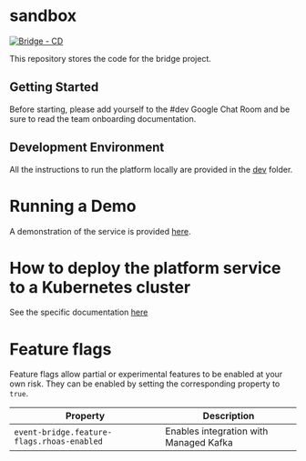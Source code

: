 # sandbox

[![Bridge - CD](https://github.com/5733d9e2be6485d52ffa08870cabdee0/sandbox/actions/workflows/CD.yml/badge.svg)](https://github.com/5733d9e2be6485d52ffa08870cabdee0/sandbox/actions/workflows/CD.yml)

This repository stores the code for the bridge project.

## Getting Started

Before starting, please add yourself to the #dev Google Chat Room and be sure to read the team onboarding documentation.

## Development Environment

All the instructions to run the platform locally are provided in the [dev](dev) folder.

# Running a Demo 

A demonstration of the service is provided [here](DEMO.md).

# How to deploy the platform service to a Kubernetes cluster

See the specific documentation [here](kustomize/README.md)

# Feature flags

Feature flags allow partial or experimental features to be enabled at your own risk.
They can be enabled by setting the corresponding property to `true`.

|Property|Description|
|--------|-----------|
|`event-bridge.feature-flags.rhoas-enabled`|Enables integration with Managed Kafka|